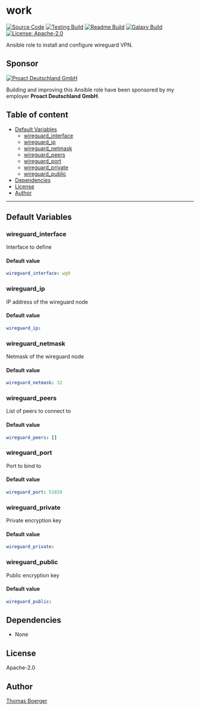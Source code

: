# work

[![Source Code](https://img.shields.io/badge/github-source%20code-blue?logo=github&logoColor=white)](https://github.com/rolehippie/wireguard) [![Testing Build](https://github.com/rolehippie/wireguard/workflows/testing/badge.svg)](https://github.com/rolehippie/wireguard/actions?query=workflow%3Atesting) [![Readme Build](https://github.com/rolehippie/wireguard/workflows/readme/badge.svg)](https://github.com/rolehippie/wireguard/actions?query=workflow%3Areadme) [![Galaxy Build](https://github.com/rolehippie/wireguard/workflows/galaxy/badge.svg)](https://github.com/rolehippie/wireguard/actions?query=workflow%3Agalaxy) [![License: Apache-2.0](https://img.shields.io/github/license/rolehippie/wireguard)](https://github.com/rolehippie/wireguard/blob/master/LICENSE) 

Ansible role to install and configure wireguard VPN. 

## Sponsor 

[![Proact Deutschland GmbH](https://proact.eu/wp-content/uploads/2020/03/proact-logo.png)](https://proact.eu) 

Building and improving this Ansible role have been sponsored by my employer **Proact Deutschland GmbH**.

## Table of content

* [Default Variables](#default-variables)
  * [wireguard_interface](#wireguard_interface)
  * [wireguard_ip](#wireguard_ip)
  * [wireguard_netmask](#wireguard_netmask)
  * [wireguard_peers](#wireguard_peers)
  * [wireguard_port](#wireguard_port)
  * [wireguard_private](#wireguard_private)
  * [wireguard_public](#wireguard_public)
* [Dependencies](#dependencies)
* [License](#license)
* [Author](#author)

---

## Default Variables

### wireguard_interface

Interface to define

#### Default value

```YAML
wireguard_interface: wg0
```

### wireguard_ip

IP address of the wireguard node

#### Default value

```YAML
wireguard_ip:
```

### wireguard_netmask

Netmask of the wireguard node

#### Default value

```YAML
wireguard_netmask: 32
```

### wireguard_peers

List of peers to connect to

#### Default value

```YAML
wireguard_peers: []
```

### wireguard_port

Port to bind to

#### Default value

```YAML
wireguard_port: 51820
```

### wireguard_private

Private encryption key

#### Default value

```YAML
wireguard_private:
```

### wireguard_public

Public encryption key

#### Default value

```YAML
wireguard_public:
```

## Dependencies

* None

## License

Apache-2.0

## Author

[Thomas Boerger](https://github.com/tboerger)
